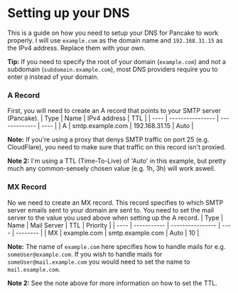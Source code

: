 # Setting up your DNS

This is a guide on how you need to setup your DNS for Pancake to work properly.
I will use `example.com` as the domain name and `192.168.31.15` as the IPv4 address.
Replace them with your own.

**Tip:** If you need to specify the root of your domain (`example.com`) and not a subdomain (`subdomain.example.com`),
most DNS providers require you to enter `@` instead of your domain.



### A Record

First, you will need to create an A record that points to your SMTP server (Pancake).
| Type | Name             | IPv4 address  | TTL  |
| ---- | ---------------- | ------------- | ---- |
| A    | smtp.example.com | 192.168.31.15 | Auto |

**Note:** If you're using a proxy that denys SMTP traffic on port 25 (e.g. CloudFlare), you need to make sure
that traffic on this record isn't proxied.

**Note 2:** I'm using a TTL (Time-To-Live) of 'Auto' in this example, but pretty much any common-sensely chosen value (e.g. 1h, 3h) will work aswell.



### MX Record

No we need to create an MX record. This record specifies to which SMTP server emails sent to your domain are sent to.
You need to set the mail server to the value you used above when setting up the A record.
| Type | Name        | Mail Server      | TTL  | Priority |
| ---- | ----------- | ---------------- | ---- | -------- |
| MX   | example.com | smtp.example.com | Auto | 10       |

**Note:** The name of `example.com` here specifies how to handle mails for e.g. `someUser@example.com`.
If you wish to handle mails for `someUser@mail.example.com` you would need to set the name to `mail.example.com`.

**Note 2:** See the note above for more information on how to set the TTL.
